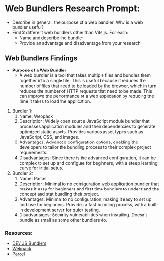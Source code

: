 # Web Bundlers Research Prompt:
- Describe in general, the purpose of a web bundler. Why is a web bundler useful? 
- Find **2** different web bundlers other than Vite.js. For each:
    - Name and describe the bundler
    - Provide an advantage and disadvantage from your research

## Web Bundlers Findings
- **Purpose of a Web Bundler**
    - A web bundler is a tool that takes multiple files and bundles them together into a single file.  This is useful because it reduces the number of files that need to be loaded by the browser, which in turn reduces the number of HTTP requests that need to be made.  This can improve the performance of a web application by reducing the time it takes to load the application.
1. Bundler 1:
   1. Name: Webpack
   2. Description: Widely open source JavaScript module bundler that processes application modules and their dependencies to generate optimized static assets. Provides various asset types such as JavaScript, CSS, and images. 
   3. Advantages: Advanced configuration options, enabling the developers to tailor the bundling process to their complex project requirements.
   4. Disadvantages: Since there is the advanced configuration, it can be complex to set up and configure for beginners, with a steep learning curve for initial setup.
2. Bundler 2:
   1. Name: Parcel
   2. Description: Minimal to no configuration web application bundler that makes it easy for beginners and first time bundlers to understand the concept and stat bundling their project.
   3. Advantages: Minimal to no configuration, making it easy to set up and use for beginners. Provides a fast bundling process, with a built-in development server for quick testing.
   4. Disadvantages: Security vulnerabilities when installing. Doesn't bundle as small as some other bundlers do.


### Resources:
- [DEV JS Bundlers](https://dev.to/underscorecode/javascript-bundlers-an-in-depth-comparative-is-webpack-still-the-best-bundler-in-2021-59jk)
- [Webpack](https://webpack.js.org/concepts/)
- [Parcel](https://parceljs.org/)
